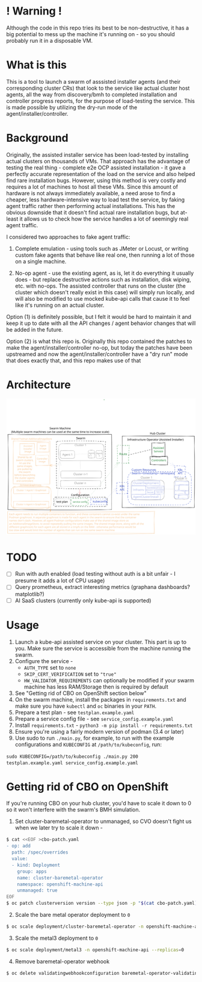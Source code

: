 # ! Warning !
Although the code in this repo tries its best to be non-destructive, it has a big potential
to mess up the machine it's running on - so you should probably run it in a disposable VM.

# What is this
This is a tool to launch a swarm of asssisted installer agents (and their corresponding cluster CRs)
that look to the service like actual cluster host agents, all the way from discovery/bmh to completed
installation and controller progress reports, for the purpose of load-testing the service. This is made 
possible by utilizing the dry-run mode of the agent/installer/controller.

# Background
Originally, the assisted installer service has been load-tested by installing actual clusters
on thousands of VMs. That approach has the advantage of testing the real thing - complete e2e OCP
assisted installation - it gave a perfectly accurate representation of the load on the service and also
helped find rare installation bugs. However, using this method is very costly and requires a
lot of machines to host all these VMs. Since this amount of hardware is not always immediately
available, a need arose to find a cheaper, less hardware-intensive way to load test
the service, by faking agent traffic rather then performing actual installations. This has the 
obvious downside that it doesn't find actual rare installation bugs, but at-least it allows us
to check how the service handles a lot of seemingly real agent traffic.

I considered two approaches to fake agent traffic:

1. Complete emulation - using tools such as JMeter or Locust, or writing custom fake agents that
 behave like real one, then running a lot of those on a single machine. 

2. No-op agent - use the existing agent, as is, let it do everything it usually does - but replace
 destructive actions such as installation, disk wiping, etc. with no-ops. The assisted controller that runs
 on the cluster (the cluster which doesn't really exist in this case) will simply run locally, and will
 also be modified to use mocked kube-api calls that cause it to feel like it's running on an 
 actual cluster.

Option (1) is definitely possible, but I felt it would be hard to maintain it and keep it up to date
with all the API changes / agent behavior changes that will be added in the future. 

Option (2) is what this repo is. Originally this repo contained the patches to make the agent/installer/controller no-op,
but today the patches have been upstreamed and now the agent/installer/controller have a "dry run" mode that 
does exactly that, and this repo makes use of that

# Architecture

![Alt text](./docs/swarm.svg)

# TODO
- [ ] Run with auth enabled (load testing without auth is a bit unfair - I presume it adds a lot of CPU usage)
- [ ] Query prometheus, extract interesting metrics (graphana dashboards? matplotlib?)
- [ ] AI SaaS clusters (currently only kube-api is supported)

# Usage
1. Launch a kube-api assisted service on your cluster. This part is up to you. Make sure the service is accessible from the machine running the swarm.
2. Configure the service -
    - `AUTH_TYPE` set to `none`
    - `SKIP_CERT_VERIFICATION` set to `"true"`
    - `HW_VALIDATOR_REQUIREMENTS` can optionally be modified if your swarm machine has less RAM/Storage then is required by default
3. See "Getting rid of CBO on OpenShift section below"
4. On the swarm machine, install the packages in `requirements.txt` and make sure you have `kubectl` and `oc` binaries in your `PATH`.
5. Prepare a test plan - see `testplan.example.yaml`
6. Prepare a service config file - see `service_config.example.yaml`
7. Install `requirements.txt` - `python3 -m pip install -r requirements.txt`
8. Ensure you're using a fairly modern version of podman (3.4 or later)
9. Use sudo to run `./main.py`, for example, to run with the example configurations and `KUBECONFIG` at `/path/to/kubeconfig`, run:

`sudo KUBECONFIG=/path/to/kubeconfig ./main.py 200 testplan.example.yaml service_config.example.yaml`

# Getting rid of CBO on OpenShift
If you're running CBO on your hub cluster, you'd have to scale it down to 0 so it won't interfere with
the swarm's BMH simulation.

1. Set cluster-baremetal-operator to unmanaged, so CVO doesn't fight us when we later try to scale it down -
```bash
$ cat <<EOF >cbo-patch.yaml
- op: add
  path: /spec/overrides
  value:
  - kind: Deployment
    group: apps
    name: cluster-baremetal-operator
    namespace: openshift-machine-api
    unmanaged: true
EOF
$ oc patch clusterversion version --type json -p "$(cat cbo-patch.yaml)"
```

2. Scale the bare metal operator deployment to `0`
```bash
$ oc scale deployment/cluster-baremetal-operator -n openshift-machine-api --replicas=0
```

3. Scale the metal3 deployment to `0`
```bash
$ oc scale deployment/metal3 -n openshift-machine-api --replicas=0
```

4. Remove baremetal-operator webhook
```bash
$ oc delete validatingwebhookconfiguration baremetal-operator-validating-webhook-configuration
```
